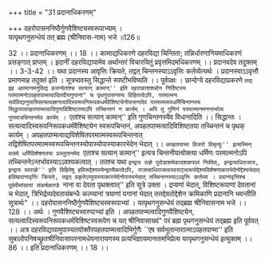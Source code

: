 +++
title = "31 प्रदानाधिकरणम्"

+++
दहरोपासननिष्ठैर्गुणवैशिष्ट्यस्वरूपाभ्याम् ।  
यत्पृथगनुसन्धेयं तत् ब्रह्म (श्रीनिवास-नाम) भजे ॥126॥  
  
32 ।। प्रदानाधिकरणम् ।। 18 ।। कामाद्यधिकरणे दहरविद्या चिन्तिता; तन्निर्धारणानियमाधिकरणं प्रसङ्गात् प्राप्तम् । इदानीं दहरविद्यायामेव अर्थान्तरं विचारयितुं प्रवृत्तमिदमधिकरणम् ।। प्रदानवदेव तदुक्तम् ।। 3-3-42 ।। यथा प्रदानस्य आवृत्तिः क्रियते, तद्वत् चिन्तनस्याऽऽवृत्तिः कर्तव्येत्यर्थः । प्रदानस्याऽऽवृत्तौ प्रमाणमाह तदुक्तं इति । सूत्रभावस्तु सिद्धान्ते स्पष्टीभविष्यति ।। पूर्वपक्षः । छान्देग्ये दहरविद्याप्रकरणे ``तद्य इह आत्मानमनुविद्य व्रजन्येतांश्च सत्यान् कामान्'' इति दहराकाशशब्देन निर्दिष्टस्य परमात्मनोऽपहतपाप्मत्वादितदीयगुणानां" च पृथगुपासनस्य विहितत्वेऽपि, परमात्मनः सर्वविद्यानुयायिसत्यत्वज्ञानत्वादिस्वरूपनिरूपकधर्मवैशिष्ट्येनोपासनादेव परमात्मरूपधर्मिचिन्तनस्य सिद्धत्वादपहतपाप्मत्वादिगुणाविशिष्टतयाऽपि तच्चिन्तनं न कार्यम् । अपि तु गुणिनं परमात्मानमनन्तर्भाव्य गुणमात्रचिन्तनमेव कार्यम् । ``एतांश्च सत्यान् कामान्'' इति गुणचिन्तनस्यैव विधानादिति ।। सिद्धान्तः । सत्यत्वादिस्वरूपनिरूपकधर्मवैशिष्ट्येन स्वरूपचिन्तनं, अपहतपाप्मत्वादिविशिष्टतया तच्चिन्तनं च पृथक् कार्यम् । अपहतपाप्मत्वाद्यपिशेषितपरमात्मस्वरूपचिन्तनात् तद्विशेषितपरमात्मस्वरूपचिन्तनस्योपास्योपास्याकारभेदेन भेदात् ।। ``अपहतपाप्मा विजरो विमृत्युः'' इत्यस्मिन् वाक्ये धर्मिविशेषणतया प्रस्तुतानमेव ``एताश्च सत्यान् कामान्'' इत्यत्र चिन्तनीयत्वोक्त्या धर्मिणः परमात्मनोऽपि तच्चिन्तनेऽन्तर्भावस्याऽऽवश्यकत्वात् । ततश्च यथा ``इन्द्राय राज्ञे पुरोडाशमेकादशकपालं निर्वपेत्, इन्द्रायाधिराजाय, इन्द्राय स्वराज्ञे'' इति विहितेषु हविरूद्देश्यस्येन्द्रस्यैकत्वेऽपि, राजत्वाधिराजत्वस्वराट्त्वरूपोद्देश्यविशेषणाकारभेदेनोद्देश्यभेदात् हविष्प्रदानावृत्तिः क्रियते, तद्वत् प्रकृतेऽप्युपास्याकारभेदेनोपास्यभेदात् तच्चिन्तनस्याऽऽवृत्तिः कर्तव्या । प्रदानावृत्तिश्च पूर्वमीमांसायां संकर्षकाण्डे ``नाना वा देवता पृथक्त्वात्'' इति सूत्रे उक्ता । द्रप्यणां भेदात्, विशिष्टरूपाणां देवतानां च भेदात्, त्रिभिर्द्रव्यदेवतासंबन्धैः कल्प्यानां त्रयाणां यगानां भेदात् तत्तद्देवतोद्देशेन क्रमिकाणि प्रदानानि भवन्तीति सूत्रार्थः" ।। दहरोपासननिष्ठैर्गुणवैशिष्ट्यस्वरूपाभ्यां । यत्पृथगनुसन्धेयं तद्ब्रह्म श्रीनिवासनाम भजे ।। 128 ।। अर्थः । गुणवैशिष्ट्यस्वरुपाभ्यां इति । अपहतपाप्मत्वादिगुणवैशिष्ट्येन, सत्यत्वादिस्वरूपनिरूपकधर्मविशिष्टस्वरूपेण च यत् श्रीनिवासाख्यं" परं ब्रह्म पृथगनुसन्धेयं तद्ब्रह्म इति पूर्ववत् ।। अत्र दहरविद्यायामुपास्यतयोक्तैरपहतपाप्मत्वादिभिर्गुणैः ``एष सर्वभूतान्तरात्माऽपहतपाप्मा'' इति सुबालोपनिषच्छ्रुतश्रीनिवासापरनामधेयनारायणस्य प्रत्यभिज्ञायमानतामभिप्रेत्य यत्पृथगनुसन्धेयं इत्युक्तम् ।। 86 ।। इति प्रदानाधिकरणम् ।। 18 ।।
